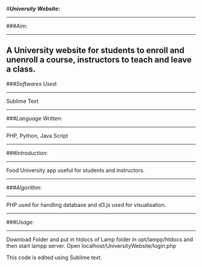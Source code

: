 #***University Website:***

----------
###*Aim*:

----------


A University website for students to enroll and unenroll a course, instructors to teach and leave a class.
-------------
###*Softwares Used*:

-------------
Sublime Text


-------------
###*Language Written*:

-------------
PHP, Python, Java Script


-------------
###*Introduction*:

-------------
Food University app useful for students and instructors.


-------------
###*Algorithm*:

-------------
PHP used for handling database and d3.js used for visualisation.

-------------
###*Usage*:

-------------
Download Folder and put in htdocs of Lamp folder in opt/lampp/htdocs and then start lampp server. Open localhost/UniversityWebsite/login.php

This code is edited using Sublime text.
